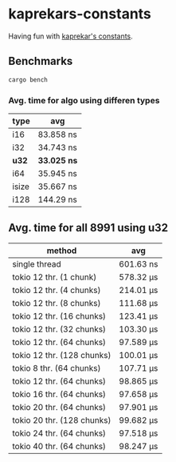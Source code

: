 # kaprekars-constants

Having fun with [kaprekar's constants](https://en.wikipedia.org/wiki/Kaprekar%27s_routine).

## Benchmarks

```bash
cargo bench
```

### Avg. time for algo using differen types

| type    | avg           |
| ------- | ------------- |
| i16     | 83.858 ns     |
| i32     | 34.743 ns     |
| **u32** | **33.025 ns** |
| i64     | 35.945 ns     |
| isize   | 35.667 ns     |
| i128    | 144.29 ns     |

## Avg. time for all 8991 using u32

| method                     | avg       |
| -------------------------- | --------- |
| single thread              | 601.63 ns |
| tokio 12 thr. (1 chunk)    | 578.32 µs |
| tokio 12 thr. (4 chunks)   | 214.01 µs |
| tokio 12 thr. (8 chunks)   | 111.68 µs |
| tokio 12 thr. (16 chunks)  | 123.41 µs |
| tokio 12 thr. (32 chunks)  | 103.30 µs |
| tokio 12 thr. (64 chunks)  | 97.589 µs |
| tokio 12 thr. (128 chunks) | 100.01 µs |
| tokio 8 thr. (64 chunks)   | 107.71 µs |
| tokio 12 thr. (64 chunks)  | 98.865 µs |
| tokio 16 thr. (64 chunks)  | 97.658 µs |
| tokio 20 thr. (64 chunks)  | 97.901 µs |
| tokio 20 thr. (128 chunks) | 99.682 µs |
| tokio 24 thr. (64 chunks)  | 97.518 µs |
| tokio 40 thr. (64 chunks)  | 98.247 µs |

